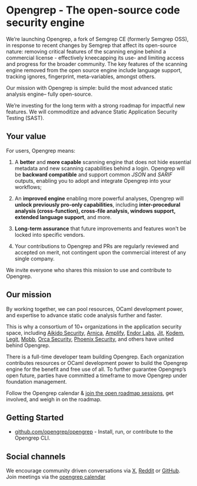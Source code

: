 # Opengrep - The open-source code security engine

We’re launching Opengrep, a fork of Semgrep CE (formerly Semgrep OSS), in response to recent changes by Semgrep that affect its open-source nature: removing critical features of the scanning engine behind a commercial license - effectively kneecapping its use- and limiting access and progress for the broader community. The key features of the scanning engine removed from the open source engine include language support, tracking ignores, fingerprint, meta-variables, amongst others.

Our mission with Opengrep is simple: build the most advanced static analysis engine– fully open-source.

We’re investing for the long term with a strong roadmap for impactful new features. We will commoditize and advance Static Application Security Testing (SAST).

## Your value
For users, Opengrep means:
1. A **better** and **more capable** scanning engine that does not hide essential metadata and new scanning capabilities behind a login. Opengrep will be **backward compatible** and support common _JSON_ and _SARIF_ outputs, enabling you to adopt and integrate Opengrep into your workflows;

2. An **improved engine** enabling more powerful analyses, Opengrep will **unlock previously pro-only capabilities**, including **inter-procedural analysis (cross-function), cross-file analysis, windows support, extended language support**, and more.

3. **Long-term assurance** that future improvements and features won't be locked into specific vendors.

4. Your contributions to Opengrep and PRs are regularly reviewed and accepted on merit, not contingent upon the commercial interest of any single company.

We invite everyone who shares this mission to use and contribute to Opengrep. 

## Our mission

By working together, we can pool resources, OCaml development power, and expertise to advance static code analysis further and faster.

This is why a consortium of 10+ organizations in the application security space, including [Aikido Security](https://www.aikido.dev/), [Arnica](https://www.arnica.io), [Amplify](https://amplify.security/), [Endor Labs](https://www.endorlabs.com/), [Jit](https://www.jit.io/), [Kodem](https://www.kodemsecurity.com/), [Legit](https://www.legitsecurity.com/), [Mobb](https://www.mobb.ai/), [Orca Security](https://orca.security/), [Phoenix Security](https://phoenix.security/), and others have united behind Opengrep. 

There is a full-time developer team building Opengrep. Each organization contributes resources or OCaml development power to build the Opengrep engine for the benefit and free use of all. To further guarantee Opengrep’s open future, parties have committed a timeframe to move Opengrep under foundation management.

Follow the Opengrep calendar & [join the open roadmap sessions](https://lu.ma/opengrep?utm=github), get involved, and weigh in on the roadmap.

## Getting Started

- [github.com/opengrep/opengrep](https://github.com/opengrep/opengrep) - Install, run, or contribute to the Opengrep CLI.


## Social channels
We encourage community driven conversations via [X](https://x.com/opengrep), [Reddit](https://www.reddit.com/r/opengrep) or [GitHub](https://github.com/opengrep/opengrep). Join meetings via the [opengrep calendar](https://lu.ma/opengrep?utm=github)

